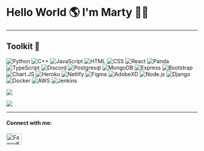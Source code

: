 # Hello World 🌎 I'm Marty 👋🏻

---

## Toolkit 🧰

![Python](https://img.shields.io/badge/Python-074COO?style=for-the-badge&logo=python&logoColor=black)
![C++](https://img.shields.io/badge/c++-%2300599C.svg?style=for-the-badge&logo=c%2B%2B&logoColor=black)
![JavaScript](https://img.shields.io/badge/JavaScript-F7DF1E?style=for-the-badge&logo=javascript&logoColor=black)
![HTML](https://img.shields.io/badge/HTML5-E34F26?style=for-the-badge&logo=html5&logoColor=white)
![CSS](https://img.shields.io/badge/CSS3-1572B6?style=for-the-badge&logo=css3&logoColor=white)
![React](https://img.shields.io/badge/React-20232A?style=for-the-badge&logo=react&logoColor=61DAFB)
![Panda](https://img.shields.io/badge/Panda-0575e6?style=for-the-badge&logo=pandas&logoColor=white)
![TypeScript](https://img.shields.io/badge/TypeScript-074COO?style=for-the-badge&logo=typescript&logoColor=black)
![Discord](https://img.shields.io/badge/Discord-0575e6?style=for-the-badge&logo=discord&logoColor=black)
![Postgresql](https://img.shields.io/badge/PostgreSQL-316192?style=for-the-badge&logo=postgresql&logoColor=white)
![MongoDB](https://img.shields.io/badge/MongoDB-4EA94B?style=for-the-badge&logo=mongodb&logoColor=white)
![Express](https://img.shields.io/badge/Express.js-000000?style=for-the-badge&logo=express&logoColor=white)
![Bootstrap](https://img.shields.io/badge/Bootstrap-563D7C?style=for-the-badge&logo=bootstrap&logoColor=white)
![Chart.JS](https://img.shields.io/badge/Chart.js-FF6384?style=for-the-badge&logo=chartdotjs&logoColor=white)
![Heroku](https://img.shields.io/badge/Heroku-430098?style=for-the-badge&logo=heroku&logoColor=white)
![Netlify](https://img.shields.io/badge/Netlify-00C7B7?style=for-the-badge&logo=netlify&logoColor=white)
![Figma](https://img.shields.io/badge/Figma-074COO?style=for-the-badge&logo=figma&logoColor=black)
![AdobeXD](https://img.shields.io/badge/Adobe-E5505A?style=for-the-badge&logo=adobe-xd&logoColor=black)
![Node.js](https://img.shields.io/badge/Node.js-339933?style=for-the-badge&logo=nodedotjs&logoColor=white)
![Django](https://img.shields.io/badge/Django-2F1C53?style=for-the-badge&logo=django&logoColor=white)
![Docker](https://img.shields.io/badge/Docker-0575e6?style=for-the-badge&logo=docker&logoColor=black)
![AWS](https://img.shields.io/badge/AWS-00C7B7?style=for-the-badge&logo=amazon&logoColor=white)
![Jenkins](https://img.shields.io/badge/Jenkins-E5505A?style=for-the-badge&logo=jenkins&logoColor=black)

![](https://github-readme-stats.vercel.app/api/top-langs/?username=FancyKat&theme=dracula&hide_border=false&include_all_commits=false&count_private=false&layout=compact)

![](https://komarev.com/ghpvc/?username=FancyKat&color=e582d8&style=flat)

---
#### Connect with me:
<p align="left">
<a href="https://linkedin.com/in/paulo-martin90" target="blank"><img align="center" src="https://raw.githubusercontent.com/rahuldkjain/github-profile-readme-generator/master/src/images/icons/Social/linked-in-alt.svg" alt="FancyKat" height="30" width="40" /></a>
</p><br/>
